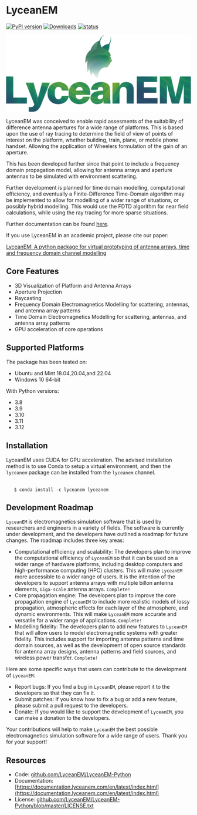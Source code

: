 # LyceanEM

[![PyPI version](https://badge.fury.io/py/lyceanem.svg)](https://pypi.python.org/pypi/metawards)
[![Downloads](https://static.pepy.tech/personalized-badge/lyceanem?period=total&units=international_system&left_color=black&right_color=brightgreen&left_text=Downloads)](https://pepy.tech/project/lyceanem)
[![status](https://joss.theoj.org/papers/618868c0e8d7e1f7ae6b9f0b4e1e5a2a/status.svg)](https://joss.theoj.org/papers/618868c0e8d7e1f7ae6b9f0b4e1e5a2a)

![LyceanEM Logo](docs/source/_static/LY_logo_RGB_2000px.png)

LyceanEM was conceived to enable rapid assesments of the suitability of difference antenna apertures for a wide range of
platforms.
This is based upon the use of ray tracing to determine the field of view of points of interest on the platform, whether
building, train, plane, or mobile phone handset. Allowing the application of Wheelers formulation of the gain of an
aperture.

This has been developed further since that point to include a frequency domain propagation model, allowing for antenna
arrays and aperture antennas to be simulated with environment scattering.

Further development is planned for time domain modelling, computational efficiency, and eventually a Finite-Difference
Time-Domain algorithm may be implemented to allow for modelling of a wider range of situations, or possibly hybrid
modelling. This would use the FDTD algorithm for near field calculations, while using the ray tracing for more sparse
situations.

Further documentation can be found [here](https://lyceanem-python.readthedocs.io/en/latest/index.html).

If you use LyceanEM in an academic project, please cite our paper:

[LyceanEM: A python package for virtual prototyping of antenna arrays, time and frequency domain channel modelling](https://doi.org/10.21105/joss.05234)

## Core Features

* 3D Visualization of Platform and Antenna Arrays
* Aperture Projection
* Raycasting
* Frequency Domain Electromagnetics Modelling for scattering, antennas, and antenna array patterns
* Time Domain Electromagnetics Modelling for scattering, antennas, and antenna array patterns
* GPU acceleration of core operations

## Supported Platforms

The package has been tested on:

* Ubuntu and Mint 18.04,20.04,and 22.04
* Windows 10 64-bit

With Python versions:


* 3.8
* 3.9
* 3.10
* 3.11
* 3.12

## Installation

LyceanEM uses CUDA for GPU acceleration. The advised installation method is to use Conda to setup a virtual
environment, and then the `lyceanem` package can be installed from the `lyceanem` channel.

```

   $ conda install -c lyceanem lyceanem

```

## Development Roadmap

`LyceanEM` is electromagnetics simulation software that is used by researchers and engineers in a variety of fields. The
software is currently under development, and the developers have outlined a roadmap for future changes. The roadmap
includes three key areas:

* Computational efficiency and scalability: The developers plan to improve the computational efficiency of `LyceanEM` so
  that it can be used on a wider range of hardware platforms, including desktop computers and high-performance
  computing (HPC) clusters. This will make `LyceanEM` more accessible to a wider range of users. It is the intention of
  the developers to support antenna arrays with multiple billon antenna elements, `Giga-scale` antenna arrays. `Complete!`
* Core propagation engine: The developers plan to improve the core propagation engine of `LyceanEM` to include more
  realistic models of lossy propagation, atmospheric effects for each layer of the atmosphere, and dynamic environments.
  This will make `LyceanEM` more accurate and versatile for a wider range of applications. `Complete!`
* Modelling fidelity: The developers plan to add new features to `LyceanEM` that will allow users to model
  electromagnetic systems with greater fidelity. This includes support for importing antenna patterns and time domain
  sources, as well as the development of open source standards for antenna array designs, antenna patterns and field
  sources, and wireless power transfer. `Complete!`

Here are some specific ways that users can contribute to the development of `LyceanEM`:

* Report bugs: If you find a bug in `LyceanEM`, please report it to the developers so that they can fix it.
* Submit patches: If you know how to fix a bug or add a new feature, please submit a pull request to the developers.
* Donate: If you would like to support the development of `LyceanEM`, you can make a donation to the developers.

Your contributions will help to make `LyceanEM` the best possible electromagnetics simulation software for a wide range
of users. Thank you for your support!

## Resources

* Code: [github.com/LyceanEM/LyceanEM-Python](https://github.com/LyceanEM/LyceanEM-Python)
* Documentation: [https://documentation.lyceanem.com/en/latest/index.html](https://documentation.lyceanem.com/en/latest/index.html)
* License: [github.com/LyceanEM/LyceanEM-Python/blob/master/LICENSE.txt](https://github.com/LyceanEM/LyceanEM-Python/blob/master/LICENSE.txt)
